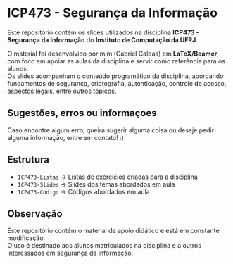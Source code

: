 # ICP473 - Segurança da Informação

Este repositório contém os slides utilizados na disciplina **ICP473 - Segurança da Informação** do **Instituto de Computação da UFRJ**.

O material foi desenvolvido por mim (Gabriel Caldas) em **LaTeX/Beamer**, com foco em apoiar as aulas da disciplina e servir como referência para os alunos.  
Os slides acompanham o conteúdo programático da disciplina, abordando fundamentos de segurança, criptografia, autenticação, controle de acesso, aspectos legais, entre outros tópicos.

## Sugestões, erros ou informaçoes
Caso encontre algum erro, queira sugerir alguma coisa ou deseje pedir alguma informação, entre em contato! :)

## Estrutura

- `ICP473-Listas` → Listas de exercícios criadas para a disciplina
- `ICP473-Slides` → Slides dos temas abordados em aula 
- `ICP473-Codigo` → Códigos abordados em aula 


## Observação

Este repositório contém o material de apoio didático e está em constante modificação.  
O uso é destinado aos alunos matriculados na disciplina e a outros interessados em segurança da informação.
